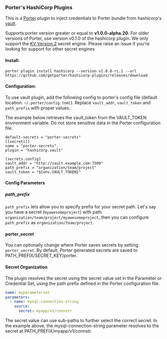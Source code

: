 ### Porter's HashiCorp Plugins

This is a [Porter][porter] plugin to inject credentials to Porter bundle from hashicorp's [vault][vault].

Supports porter version greater or equal to **v1.0.0-alpha.20**. For older versions of Porter, use version v0.1.0 of the hashicorp plugin.
We only support the [KV Version 2][kv-v2] secret engine. Please raise an issue if you're looking for support for other secret engines

#### Install:

```
porter plugin install hashicorp --version v1.0.0-rc.1 --url https://github.com/getporter/hashicorp-plugins/releases/download
```

#### Configuration:

To use vault plugin, add the following config to porter's config file (default location: `~/.porter/config.toml`).
Replace `vault_addr`, `vault_token` and `path_prefix` with proper values.

The example below retrieves the vault_token from the VAULT_TOKEN environment variable.
Do not store sensitive data in the Porter configuration file.

```
default-secrets = "porter-secrets"
[[secrets]]
name = "porter-secrets"
plugin = "hashicorp.vault"

[secrets.config]
vault_addr = "http://vault.example.com:7500"
path_prefix = "organization/team/project"
vault_token = "${env.VAULT_TOKEN}"
```

#### Config Parameters

##### path_prefix

`path_prefix` lets allow you to specify prefix for your secret path. Let's say you have a secret (`myawesomeproject`) with path `organization/team/project/myawesomeproject`, then you can configure `path_prefix` as `organization/team/project`.

#### porter_secret

You can optionally change where Porter saves secrets by setting `porter_secret`.
By default, Porter generated secrets are saved to PATH_PREFIX/SECRET_KEY/porter.

#### Secret Organization

The plugin resolves the secret using the secret value set in the Parameter or Credential Set, using the path prefix defined in the Porter configuration file.

```yaml
name: myparameterset
parameters:
  - name: mysql-connection-string
    source:
      secret: myapp/v1/connstr
```

The secret value can use sub-paths to further select the correct secret.
In the example above, the mysql-connection-string parameter resolves to the secret at PATH_PREFIX/myapp/v1/connstr.

[porter]: https://porter.sh/
[vault]: https://www.vaultproject.io/
[kv-v2]: https://www.vaultproject.io/api-docs/secret/kv/kv-v2
